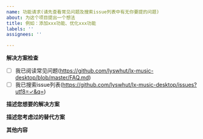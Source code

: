 ```yaml
---
name: 功能请求(请先查看常见问题及搜索issue列表中有无你要提的问题)
about: 为这个项目提出一个想法
title: 例如：添加xxx功能、优化xxx功能
labels: ''
assignees: ''

---
```


**解决方案检查**
<!-- 请确保你已从以下渠道寻找过解决方案，然后将 [ ] 替换成 [x] -->
- [ ] 我已阅读常见问题(<https://github.com/lyswhut/lx-music-desktop/blob/master/FAQ.md>)
- [ ] 我已搜索issue列表(<https://github.com/lyswhut/lx-music-desktop/issues?utf8=✓&q=>)

**描述您想要的解决方案**
<!-- 简洁明了地描述您要发生的事情。 -->


**描述您考虑过的替代方案**
<!-- 对您考虑过的所有替代解决方案或功能的简洁明了的描述。 -->


**其他内容**
<!-- 在此处添加有关功能请求的任何其他上下文或屏幕截图（直接把图片拖到编辑框即可添加图片）。 -->


